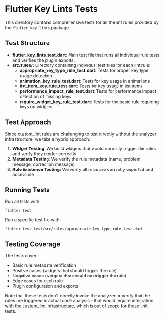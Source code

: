 # Flutter Key Lints Tests

This directory contains comprehensive tests for all the lint rules provided by the `flutter_key_lints` package.

## Test Structure

- **flutter_key_lints_test.dart**: Main test file that runs all individual rule tests and verifies the plugin exports.
- **src/rules/**: Directory containing individual test files for each lint rule:
  - **appropriate_key_type_rule_test.dart**: Tests for proper key type usage detection
  - **animation_key_rule_test.dart**: Tests for key usage in animations
  - **list_item_key_rule_test.dart**: Tests for key usage in list items
  - **performance_impact_rule_test.dart**: Tests for performance impact detection of missing keys
  - **require_widget_key_rule_test.dart**: Tests for the basic rule requiring keys on widgets

## Test Approach

Since custom_lint rules are challenging to test directly without the analyzer infrastructure, we take a hybrid approach:

1. **Widget Testing**: We build widgets that would normally trigger the rules and verify they render correctly
2. **Metadata Testing**: We verify the rule metadata (name, problem message, correction message)
3. **Rule Existence Testing**: We verify all rules are correctly exported and accessible

## Running Tests

Run all tests with:

```bash
flutter test
```

Run a specific test file with:

```bash
flutter test test/src/rules/appropriate_key_type_rule_test.dart
```

## Testing Coverage

The tests cover:

- Basic rule metadata verification
- Positive cases (widgets that should trigger the rule)
- Negative cases (widgets that should not trigger the rule)
- Edge cases for each rule
- Plugin configuration and exports

Note that these tests don't directly invoke the analyzer or verify that the rules are triggered in actual code analysis - that would require integration with the custom_lint infrastructure, which is out of scope for these unit tests. 